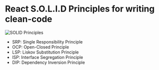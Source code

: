 # React S.O.L.I.D Principles for writing clean-code

![SOLID Principles](/src/assets/solid-principles.png)

- SRP: Single Responsibility Principle
- OCP: Open-Closed Principle
- LSP: Liskov Substitution Principle
- ISP: Interface Segregation Principle
- DIP: Dependency Inversion Principle